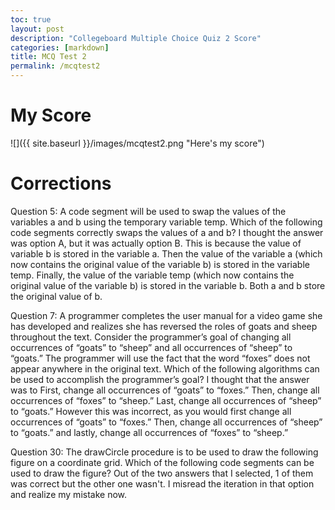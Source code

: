 ```yaml
---
toc: true
layout: post
description: "Collegeboard Multiple Choice Quiz 2 Score"
categories: [markdown]
title: MCQ Test 2
permalink: /mcqtest2
---
```


# My Score

![]({{ site.baseurl }}/images/mcqtest2.png "Here's my score")

# Corrections

Question 5: A code segment will be used to swap the values of the variables a and b using the temporary variable temp. Which of the following code segments correctly swaps the values of a and b? I thought the answer was option A, but it was actually option B. This is because the value of variable b is stored in the variable a. Then the value of the variable a (which now contains the original value of the variable b) is stored in the variable temp. Finally, the value of the variable temp (which now contains the original value of the variable b) is stored in the variable b. Both a and b store the original value of b. 

Question 7: A programmer completes the user manual for a video game she has developed and realizes she has reversed the roles of goats and sheep throughout the text. Consider the programmer’s goal of changing all occurrences of “goats” to “sheep” and all occurrences of “sheep” to “goats.” The programmer will use the fact that the word “foxes” does not appear anywhere in the original text. Which of the following algorithms can be used to accomplish the programmer’s goal? I thought that the answer was to First, change all occurrences of “goats” to “foxes.” Then, change all occurrences of “foxes” to “sheep.” Last, change all occurrences of “sheep” to “goats.” However this was incorrect, as you would first change all occurrences of “goats” to “foxes.” Then, change all occurrences of “sheep” to “goats.” and lastly, change all occurrences of “foxes” to “sheep.”

Question 30: The drawCircle procedure is to be used to draw the following figure on a coordinate grid. Which of the following code segments can be used to draw the figure? Out of the two answers that I selected, 1 of them was correct but the other one wasn't. I misread the iteration in that option and realize my mistake now.